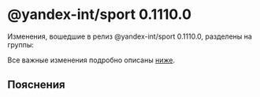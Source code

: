 # @yandex-int/sport 0.1110.0

<!-- ЧЕЛОВЕЧЕСКОЕ ВСТУПЛЕНИЕ -->

Изменения, вошедшие в релиз @yandex-int/sport 0.1110.0, разделены на группы:

Все важные изменения подробно описаны [ниже](#Пояснения).

## Пояснения

